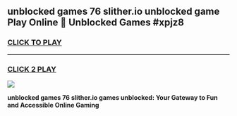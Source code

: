 
## unblocked games 76 slither.io unblocked game Play Online 👋 Unblocked Games #xpjz8
<h3>
<a href="https://premium.freeplayer.one?title=unblocked_games_76_slither.io&ref=21F">CLICK TO PLAY</a></h3>
<hr>

<h3>
<a href="https://premium.freeplayer.one?title=unblocked_games_76_slither.io&ref=21F">CLICK 2 PLAY</a>
  
</h3>

<a href="https://premium.freeplayer.one?title=unblocked_games_76_slither.io&ref=21F/"><img src="https://clearcache.store/games.png"></a>


**unblocked games 76 slither.io games unblocked: Your Gateway to Fun and Accessible Online Gaming**

